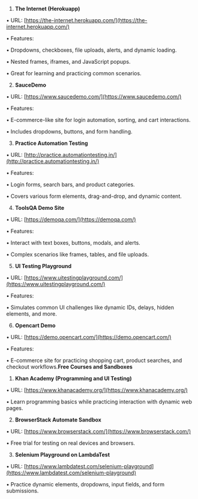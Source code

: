 1. **The Internet (Herokuapp)**

• URL: [https://the-internet.herokuapp.com/](https://the-internet.herokuapp.com/)

• Features:

• Dropdowns, checkboxes, file uploads, alerts, and dynamic loading.

• Nested frames, iframes, and JavaScript popups.

• Great for learning and practicing common scenarios.

2. **SauceDemo**

• URL: [https://www.saucedemo.com/](https://www.saucedemo.com/)

• Features:

• E-commerce-like site for login automation, sorting, and cart interactions.

• Includes dropdowns, buttons, and form handling.

3. **Practice Automation Testing**

• URL: [http://practice.automationtesting.in/](http://practice.automationtesting.in/)

• Features:

• Login forms, search bars, and product categories.

• Covers various form elements, drag-and-drop, and dynamic content.

4. **ToolsQA Demo Site**

• URL: [https://demoqa.com/](https://demoqa.com/)

• Features:

• Interact with text boxes, buttons, modals, and alerts.

• Complex scenarios like frames, tables, and file uploads.

5. **UI Testing Playground**

• URL: [https://www.uitestingplayground.com/](https://www.uitestingplayground.com/)

• Features:

• Simulates common UI challenges like dynamic IDs, delays, hidden elements, and more.

6. **Opencart Demo**

• URL: [https://demo.opencart.com/](https://demo.opencart.com/)

• Features:

• E-commerce site for practicing shopping cart, product searches, and checkout workflows.**Free Courses and Sandboxes**

  

1. **Khan Academy (Programming and UI Testing)**

• URL: [https://www.khanacademy.org/](https://www.khanacademy.org/)

• Learn programming basics while practicing interaction with dynamic web pages.

2. **BrowserStack Automate Sandbox**

• URL: [https://www.browserstack.com/](https://www.browserstack.com/)

• Free trial for testing on real devices and browsers.

3. **Selenium Playground on LambdaTest**

• URL: [https://www.lambdatest.com/selenium-playground](https://www.lambdatest.com/selenium-playground)

• Practice dynamic elements, dropdowns, input fields, and form submissions.